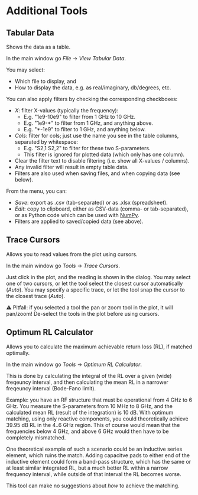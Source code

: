 Additional Tools
================

Tabular Data
------------

Shows the data as a table.

In the main window go *File* → *View Tabular Data*.

You may select:
- Which file to display, and 
- How to display the data, e.g. as real/imaginary, db/degrees, etc.

You can also apply filters by checking the corresponding checkboxes:
- *X*: filter X-values (typically the frequency):
    - E.g. "1e9-10e9" to filter from 1 GHz to 10 GHz.
    - E.g. "1e9-*" to filter from 1 GHz, and anything above.
    - E.g. "*-1e9" to filter to 1 GHz, and anything below.
- *Cols*: filter for cols; just use the name you see in the table columns, separated by whitespace:
    - E.g. "S2,1 S2,2" to filter for these two S-parameters.
    - This filter is ignored for plotted data (which only has one column).
- Clear the filter text to disable filtering (i.e. show all X-values / columns).
- Any invalid filter will result in empty table data.
- Filters are also used when saving files, and when copying data (see below).

From the menu, you can:
- *Save*: export as .csv (tab-separated) or as .xlsx (spreadsheet).
- *Edit*: copy to clipboard, either as CSV-data (comma- or tab-separated), or as Python code which can be used with [NumPy](https://numpy.org/).
- Filters are applied to saved/copied data (see above).

Trace Cursors
-------------

Allows you to read values from the plot using cursors.

In the main window go *Tools* → *Trace Cursors*.

Just click in the plot, and the reading is shown in the dialog. You may select one of two cursors, or let the tool select the closest cursor automatically (*Auto*). You may specify a specific trace, or let the tool snap the cursor to the closest trace (*Auto*).

⚠️ Pitfall: if you selected a tool the pan or zoom tool in the plot, it will pan/zoom! De-select the tools in the plot before using cursors.


Optimum RL Calculator
---------------------

Allows you to calculate the maximum achievable return loss (RL), if matched optimally.

In the main window go *Tools* → *Optimum RL Calculator*.

This is done by calculating the integral of the RL over a given (wide) freqeuncy interval, and then calculating the mean RL in a narrower freqeuncy interval (Bode-Fano limit).

Example: you have an RF structure that must be operational from 4 GHz to 6 GHz. You measure the S-parameters from 10 MHz to 8 GHz, and the calculated mean RL (result of the integration) is 10 dB. With optimum matching, using only reactive components, you could theoretically achieve 39.95 dB RL in the 4..6 GHz region. This of course would mean that the frequencies below 4 GHz, and above 6 GHz would then have to be completely mismatched.

One theoretical example of such a scenario could be an inductive series element, which ruins the match. Adding capacitve pads to either end of the inductive element could form a band-pass structure, which has the same or at least similar integrated RL, but a much better RL within a narrow frequency interval, while outside of that interval the RL becomes worse.

This tool can make no suggestions about *how* to achieve the matching.
